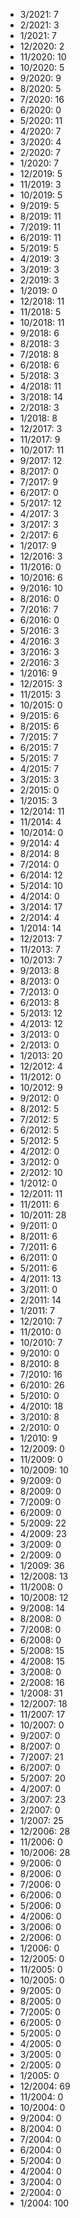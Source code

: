 *  3/2021: 7
*  2/2021: 3
*  1/2021: 7
*  12/2020: 2
*  11/2020: 10
*  10/2020: 5
*  9/2020: 9
*  8/2020: 5
*  7/2020: 16
*  6/2020: 0
*  5/2020: 11
*  4/2020: 7
*  3/2020: 4
*  2/2020: 7
*  1/2020: 7
*  12/2019: 5
*  11/2019: 3
*  10/2019: 5
*  9/2019: 5
*  8/2019: 11
*  7/2019: 11
*  6/2019: 11
*  5/2019: 5
*  4/2019: 3
*  3/2019: 3
*  2/2019: 3
*  1/2019: 0
*  12/2018: 11
*  11/2018: 5
*  10/2018: 11
*  9/2018: 6
*  8/2018: 3
*  7/2018: 8
*  6/2018: 6
*  5/2018: 3
*  4/2018: 11
*  3/2018: 14
*  2/2018: 3
*  1/2018: 8
*  12/2017: 3
*  11/2017: 9
*  10/2017: 11
*  9/2017: 12
*  8/2017: 0
*  7/2017: 9
*  6/2017: 0
*  5/2017: 12
*  4/2017: 3
*  3/2017: 3
*  2/2017: 6
*  1/2017: 9
*  12/2016: 3
*  11/2016: 0
*  10/2016: 6
*  9/2016: 10
*  8/2016: 0
*  7/2016: 7
*  6/2016: 0
*  5/2016: 3
*  4/2016: 3
*  3/2016: 3
*  2/2016: 3
*  1/2016: 9
*  12/2015: 3
*  11/2015: 3
*  10/2015: 0
*  9/2015: 6
*  8/2015: 6
*  7/2015: 7
*  6/2015: 7
*  5/2015: 7
*  4/2015: 7
*  3/2015: 3
*  2/2015: 0
*  1/2015: 3
*  12/2014: 11
*  11/2014: 4
*  10/2014: 0
*  9/2014: 4
*  8/2014: 8
*  7/2014: 0
*  6/2014: 12
*  5/2014: 10
*  4/2014: 0
*  3/2014: 17
*  2/2014: 4
*  1/2014: 14
*  12/2013: 7
*  11/2013: 7
*  10/2013: 7
*  9/2013: 8
*  8/2013: 0
*  7/2013: 0
*  6/2013: 8
*  5/2013: 12
*  4/2013: 12
*  3/2013: 0
*  2/2013: 0
*  1/2013: 20
*  12/2012: 4
*  11/2012: 0
*  10/2012: 9
*  9/2012: 0
*  8/2012: 5
*  7/2012: 5
*  6/2012: 5
*  5/2012: 5
*  4/2012: 0
*  3/2012: 0
*  2/2012: 10
*  1/2012: 0
*  12/2011: 11
*  11/2011: 6
*  10/2011: 28
*  9/2011: 0
*  8/2011: 6
*  7/2011: 6
*  6/2011: 0
*  5/2011: 6
*  4/2011: 13
*  3/2011: 0
*  2/2011: 14
*  1/2011: 7
*  12/2010: 7
*  11/2010: 0
*  10/2010: 7
*  9/2010: 0
*  8/2010: 8
*  7/2010: 16
*  6/2010: 26
*  5/2010: 0
*  4/2010: 18
*  3/2010: 8
*  2/2010: 0
*  1/2010: 9
*  12/2009: 0
*  11/2009: 0
*  10/2009: 10
*  9/2009: 0
*  8/2009: 0
*  7/2009: 0
*  6/2009: 0
*  5/2009: 22
*  4/2009: 23
*  3/2009: 0
*  2/2009: 0
*  1/2009: 36
*  12/2008: 13
*  11/2008: 0
*  10/2008: 12
*  9/2008: 14
*  8/2008: 0
*  7/2008: 0
*  6/2008: 0
*  5/2008: 15
*  4/2008: 15
*  3/2008: 0
*  2/2008: 16
*  1/2008: 31
*  12/2007: 18
*  11/2007: 17
*  10/2007: 0
*  9/2007: 0
*  8/2007: 0
*  7/2007: 21
*  6/2007: 0
*  5/2007: 20
*  4/2007: 0
*  3/2007: 23
*  2/2007: 0
*  1/2007: 25
*  12/2006: 28
*  11/2006: 0
*  10/2006: 28
*  9/2006: 0
*  8/2006: 0
*  7/2006: 0
*  6/2006: 0
*  5/2006: 0
*  4/2006: 0
*  3/2006: 0
*  2/2006: 0
*  1/2006: 0
*  12/2005: 0
*  11/2005: 0
*  10/2005: 0
*  9/2005: 0
*  8/2005: 0
*  7/2005: 0
*  6/2005: 0
*  5/2005: 0
*  4/2005: 0
*  3/2005: 0
*  2/2005: 0
*  1/2005: 0
*  12/2004: 69
*  11/2004: 0
*  10/2004: 0
*  9/2004: 0
*  8/2004: 0
*  7/2004: 0
*  6/2004: 0
*  5/2004: 0
*  4/2004: 0
*  3/2004: 0
*  2/2004: 0
*  1/2004: 100